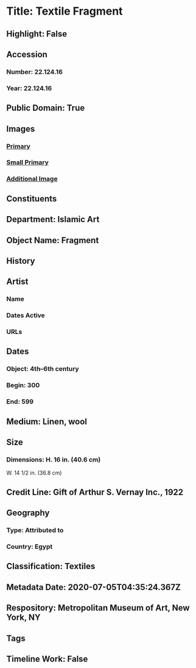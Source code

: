 # Title: Textile Fragment
## Highlight: False
## Accession
### Number: 22.124.16
### Year: 22.124.16
## Public Domain: True
## Images
### [Primary](https://images.metmuseum.org/CRDImages/is/original/sf22-124-16a.jpg)
### [Small Primary](https://images.metmuseum.org/CRDImages/is/web-large/sf22-124-16a.jpg)
### [Additional Image](https://images.metmuseum.org/CRDImages/is/original/50983.jpg)
## Constituents
## Department: Islamic Art
## Object Name: Fragment
## History
## Artist
### Name
### Dates Active
### URLs
## Dates
### Object: 4th–6th century
### Begin: 300
### End: 599
## Medium: Linen, wool
## Size
### Dimensions: H. 16 in. (40.6 cm)
W. 14 1/2 in. (36.8 cm)
## Credit Line: Gift of Arthur S. Vernay Inc., 1922
## Geography
### Type: Attributed to
### Country: Egypt
## Classification: Textiles
## Metadata Date: 2020-07-05T04:35:24.367Z
## Respository: Metropolitan Museum of Art, New York, NY
## Tags
## Timeline Work: False